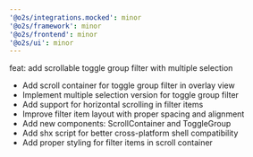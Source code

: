 ```yaml
---
'@o2s/integrations.mocked': minor
'@o2s/framework': minor
'@o2s/frontend': minor
'@o2s/ui': minor
---
```


feat: add scrollable toggle group filter with multiple selection

- Add scroll container for toggle group filter in overlay view
- Implement multiple selection version for toggle group filter
- Add support for horizontal scrolling in filter items
- Improve filter item layout with proper spacing and alignment
- Add new components: ScrollContainer and ToggleGroup
- Add shx script for better cross-platform shell compatibility
- Add proper styling for filter items in scroll container
